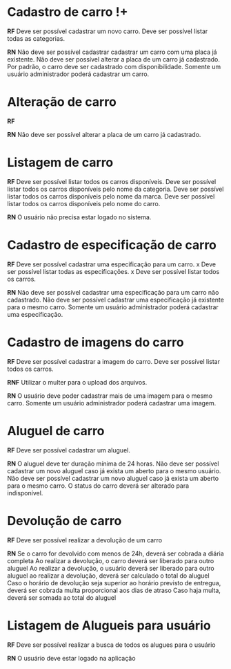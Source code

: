 # Cadastro de carro !+

**RF**
Deve ser possível cadastrar um novo carro.
Deve ser possível listar todas as categorias.

**RN**
Não deve ser possível cadastrar cadastrar um carro com uma placa já existente.
Não deve ser possível alterar a placa de um carro já cadastrado.
Por padrão, o carro deve ser cadastrado com disponibilidade.
Somente um usuário administrador poderá cadastrar um carro.

# Alteração de carro

**RF**

**RN**
Não deve ser possível alterar a placa de um carro já cadastrado.

# Listagem de carro

**RF**
Deve ser possível listar todos os carros disponíveis.
Deve ser possível listar todos os carros disponíveis pelo nome da categoria.
Deve ser possível listar todos os carros disponíveis pelo nome da marca.
Deve ser possível listar todos os carros disponíveis pelo nome do carro.

**RN**
O usuário não precisa estar logado no sistema.

# Cadastro de especificação de carro

**RF**
Deve ser possível cadastrar uma especificação para um carro.
x Deve ser possível listar todas as especificações.
x Deve ser possível listar todos os carros.

**RN**
Não deve ser possível cadastrar uma especificação para um carro não cadastrado.
Não deve ser possível cadastrar uma especificação já existente para o mesmo carro.
Somente um usuário administrador poderá cadastrar uma especificação.

# Cadastro de imagens do carro

**RF**
Deve ser possível cadastrar a imagem do carro.
Deve ser possível listar todos os carros.

**RNF**
Utilizar o multer para o upload dos arquivos.

**RN**
O usuário deve poder cadastrar mais de uma imagem para o mesmo carro.
Somente um usuário administrador poderá cadastrar uma imagem.

# Aluguel de carro

**RF**
Deve ser possível cadastrar um aluguel.

**RN**
O aluguel deve ter duração mínima de 24 horas.
Não deve ser possível cadastrar um novo aluguel caso já exista um aberto para o mesmo usuário.
Não deve ser possível cadastrar um novo aluguel caso já exista um aberto para o mesmo carro.
O status do carro deverá ser alterado para indisponível.

# Devolução de carro

**RF**
Deve ser possível realizar a devolução de um carro

**RN**
Se o carro for devolvido com menos de 24h, deverá ser cobrada a diária completa
Ao realizar a devolução, o carro deverá ser liberado para outro aluguel
Ao realizar a devolução, o usuário deverá ser liberado para outro aluguel
ao realizar a devolução, deverá ser calculado o total do aluguel
Caso o horário de devolução seja superior ao horário previsto de entregua, deverá ser cobrada multa
proporcional aos dias de atraso
Caso haja multa, deverá ser somada ao total do aluguel

# Listagem de Alugueis para usuário

**RF**
Deve ser possível realizar a busca de todos os alugues para o usuário

**RN**
O usuário deve estar logado na aplicação
